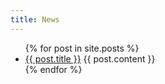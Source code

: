 ```yaml
---
title: News
---
```

<ul>
  {% for post in site.posts %}
    <li>
      <a href="{{ post.url | prepend:site.baseurl }}">{{ post.title }}</a>
      {{ post.content }}
    </li>
  {% endfor %}
</ul>
